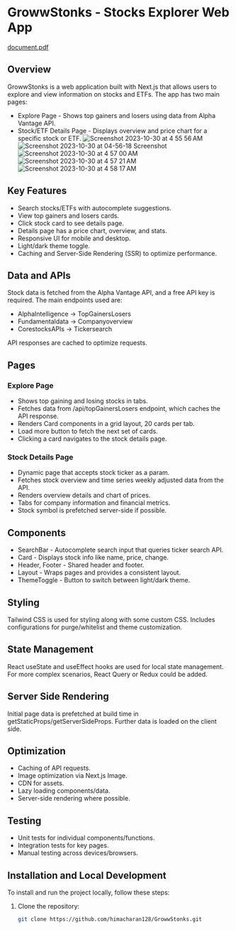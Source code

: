 


# GrowwStonks - Stocks Explorer Web App
[document.pdf](https://github.com/himacharan128/GrowwStonks/files/13200775/document.pdf)
## Overview

GrowwStonks is a web application built with Next.js that allows users to explore and view information on stocks and ETFs. The app has two main pages:

- Explore Page - Shows top gainers and losers using data from Alpha Vantage API.
- Stock/ETF Details Page - Displays overview and price chart for a specific stock or ETF.
![Screenshot 2023-10-30 at 4 55 56 AM](https://github.com/himacharan128/GrowwStonks/assets/82611545/b6486957-cca1-45ad-84ce-88b1777e7d8d)
![Screenshot 2023-10-30 at 04-56-18 Screenshot](https://github.com/himacharan128/GrowwStonks/assets/82611545/f47c5794-5b4a-4e4d-942b-58db68b21174)
![Screenshot 2023-10-30 at 4 57 00 AM](https://github.com/himacharan128/GrowwStonks/assets/82611545/f830c54a-2eea-43d3-8c80-ac97a57dbb22)![Screenshot 2023-10-30 at 4 57 21 AM](https://github.com/himacharan128/GrowwStonks/assets/82611545/f4dfcdf4-8b11-423e-9123-a9c1029d6edb)![Screenshot 2023-10-30 at 4 58 17 AM](https://github.com/himacharan128/GrowwStonks/assets/82611545/a0978256-72bd-4590-bd3a-36d23349a8ec)
## Key Features

- Search stocks/ETFs with autocomplete suggestions.
- View top gainers and losers cards.
- Click stock card to see details page.
- Details page has a price chart, overview, and stats.
- Responsive UI for mobile and desktop.
- Light/dark theme toggle.
- Caching and Server-Side Rendering (SSR) to optimize performance.

## Data and APIs

Stock data is fetched from the Alpha Vantage API, and a free API key is required. The main endpoints used are:

- AlphaIntelligence -> TopGainersLosers
- Fundamentaldata -> Companyoverview
- CorestocksAPIs -> Tickersearch

API responses are cached to optimize requests.

## Pages

### Explore Page

- Shows top gaining and losing stocks in tabs.
- Fetches data from /api/topGainersLosers endpoint, which caches the API response.
- Renders Card components in a grid layout, 20 cards per tab.
- Load more button to fetch the next set of cards.
- Clicking a card navigates to the stock details page.

### Stock Details Page

- Dynamic page that accepts stock ticker as a param.
- Fetches stock overview and time series weekly adjusted data from the API.
- Renders overview details and chart of prices.
- Tabs for company information and financial metrics.
- Stock symbol is prefetched server-side if possible.

## Components

- SearchBar - Autocomplete search input that queries ticker search API.
- Card - Displays stock info like name, price, change.
- Header, Footer - Shared header and footer.
- Layout - Wraps pages and provides a consistent layout.
- ThemeToggle - Button to switch between light/dark theme.

## Styling

Tailwind CSS is used for styling along with some custom CSS. Includes configurations for purge/whitelist and theme customization.

## State Management

React useState and useEffect hooks are used for local state management. For more complex scenarios, React Query or Redux could be added.

## Server Side Rendering

Initial page data is prefetched at build time in getStaticProps/getServerSideProps. Further data is loaded on the client side.

## Optimization

- Caching of API requests.
- Image optimization via Next.js Image.
- CDN for assets.
- Lazy loading components/data.
- Server-side rendering where possible.

## Testing

- Unit tests for individual components/functions.
- Integration tests for key pages.
- Manual testing across devices/browsers.

## Installation and Local Development

To install and run the project locally, follow these steps:

1. Clone the repository:
   ```bash
   git clone https://github.com/himacharan128/GrowwStonks.git